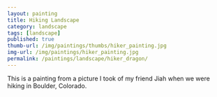 ```yaml
---
layout: painting
title: Hiking Landscape
category: landscape
tags: [landscape]
published: true
thumb-url: /img/paintings/thumbs/hiker_painting.jpg
img-url: /img/paintings/hiker_painting.jpg
permalink: /paintings/landscape/hiker_dragon/
---
```


This is a painting from a picture I took of my friend Jiah when we were hiking in Boulder, Colorado.
